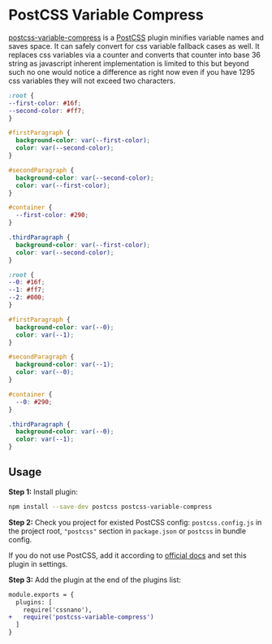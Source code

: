 # PostCSS Variable Compress

[postcss-variable-compress] is a [PostCSS] plugin minifies variable names and saves space. It can safely convert for css variable fallback cases as well. It replaces css variables via a counter and converts that counter into base 36 string as javascript inherent implementation is limited to this but beyond such no one would notice a difference as right now even if you have 1295 css variables they will not exceed two characters.

[PostCSS]: https://github.com/postcss/postcss
[postcss-variable-compress]: https://github.com/navanshu/postcss-variable-compress

```css
:root {
--first-color: #16f;
--second-color: #ff7;
}

#firstParagraph {
  background-color: var(--first-color);
  color: var(--second-color);
}

#secondParagraph {
  background-color: var(--second-color);
  color: var(--first-color);
}

#container {
  --first-color: #290;
}

.thirdParagraph {
  background-color: var(--first-color);
  color: var(--second-color);
}
```

```css
:root {
--0: #16f;
--1: #ff7;
--2: #000;
}

#firstParagraph {
  background-color: var(--0);
  color: var(--1);
}

#secondParagraph {
  background-color: var(--1);
  color: var(--0);
}

#container {
  --0: #290;
}

.thirdParagraph {
  background-color: var(--0);
  color: var(--1);
}
```

## Usage

**Step 1:** Install plugin:

```sh
npm install --save-dev postcss postcss-variable-compress
```

**Step 2:** Check you project for existed PostCSS config: `postcss.config.js`
in the project root, `"postcss"` section in `package.json`
or `postcss` in bundle config.

If you do not use PostCSS, add it according to [official docs]
and set this plugin in settings.

**Step 3:** Add the plugin at the end of the plugins list:

```diff
module.exports = {
  plugins: [
    require('cssnano'),
+   require('postcss-variable-compress')
  ]
}
```

[official docs]: https://github.com/postcss/postcss#usage
